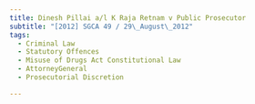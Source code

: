 ```yaml
---
title: Dinesh Pillai a/l K Raja Retnam v Public Prosecutor
subtitle: "[2012] SGCA 49 / 29\_August\_2012"
tags:
  - Criminal Law
  - Statutory Offences
  - Misuse of Drugs Act Constitutional Law
  - AttorneyGeneral
  - Prosecutorial Discretion

---
```


